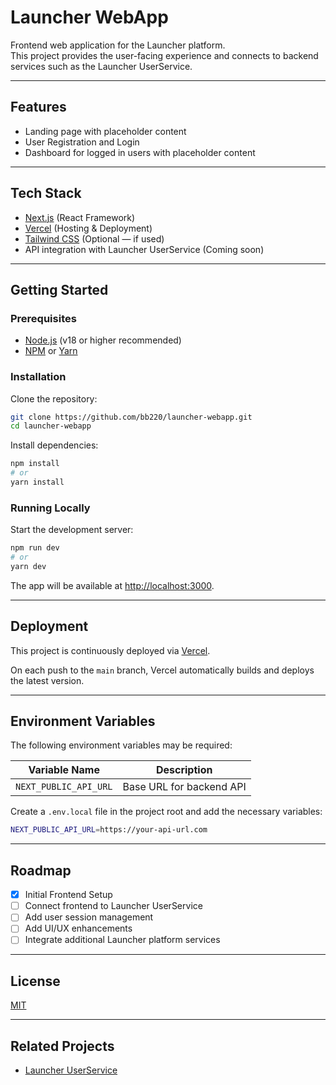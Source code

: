 # Launcher WebApp

Frontend web application for the Launcher platform.  
This project provides the user-facing experience and connects to backend services such as the Launcher UserService.

---

## Features

- Landing page with placeholder content
- User Registration and Login
- Dashboard for logged in users with placeholder content
---

## Tech Stack

- [Next.js](https://nextjs.org/) (React Framework)
- [Vercel](https://vercel.com/) (Hosting & Deployment)
- [Tailwind CSS](https://tailwindcss.com/) (Optional — if used)
- API integration with Launcher UserService (Coming soon)

---

## Getting Started

### Prerequisites

- [Node.js](https://nodejs.org/) (v18 or higher recommended)
- [NPM](https://www.npmjs.com/) or [Yarn](https://yarnpkg.com/)

### Installation

Clone the repository:

```bash
git clone https://github.com/bb220/launcher-webapp.git
cd launcher-webapp
```

Install dependencies:

```bash
npm install
# or
yarn install
```

### Running Locally

Start the development server:

```bash
npm run dev
# or
yarn dev
```

The app will be available at [http://localhost:3000](http://localhost:3000).

---

## Deployment

This project is continuously deployed via [Vercel](https://vercel.com/).

On each push to the `main` branch, Vercel automatically builds and deploys the latest version.

---

## Environment Variables

The following environment variables may be required:

| Variable Name            | Description                    |
|---------------------------|--------------------------------|
| `NEXT_PUBLIC_API_URL`     | Base URL for backend API       |

Create a `.env.local` file in the project root and add the necessary variables:

```bash
NEXT_PUBLIC_API_URL=https://your-api-url.com
```

---

## Roadmap

- [x] Initial Frontend Setup
- [ ] Connect frontend to Launcher UserService
- [ ] Add user session management
- [ ] Add UI/UX enhancements
- [ ] Integrate additional Launcher platform services

---

## License

[MIT](LICENSE)

---

## Related Projects

- [Launcher UserService](https://github.com/bb220/launcher-userservice)
